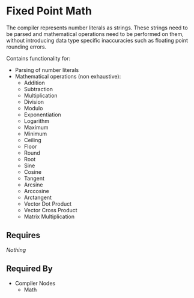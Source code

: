 # Fixed Point Math

The compiler represents number literals as strings. These strings need to be parsed and mathematical operations need to be performed on them, without introducing data type specific inaccuracies such as floating point rounding errors.

Contains functionality for:
- Parsing of number literals
- Mathematical operations (non exhaustive):
    - Addition
    - Subtraction
    - Multiplication
    - Division
    - Modulo
    - Exponentiation
    - Logarithm
    - Maximum
    - Minimum
    - Ceiling
    - Floor
    - Round
    - Root
    - Sine
    - Cosine
    - Tangent
    - Arcsine
    - Arccosine
    - Arctangent
    - Vector Dot Product
    - Vector Cross Product
    - Matrix Multiplication

## Requires

*Nothing*

## Required By

- Compiler Nodes
    - Math
